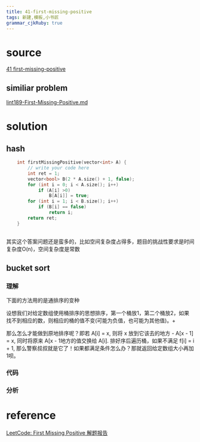 ```yaml
---
title: 41-first-missing-positive
tags: 新建,模板,小书匠
grammar_cjkRuby: true
---
```



# source

[41 first-missing-positive](https://leetcode.com/problems/first-missing-positive/)

## similiar problem 
[lint189-First-Missing-Positive.md](https://github.com/DragonFive/Leetcode/blob/master/integer-arr/lint189-First-Missing-Positive.md)

# solution

## hash

```cpp
    int firstMissingPositive(vector<int> A) {
        // write your code here
        int ret = 1;
        vector<bool> B(2 * A.size() + 1, false);
        for (int i = 0; i < A.size(); i++)
            if (A[i] >0)
                B[A[i]] = true;
        for (int i = 1; i < B.size(); i++)
            if (B[i] == false)
                return i;
        return ret;
    }
	
```
其实这个答案问题还是蛮多的，比如空间复杂度占得多，题目的挑战性要求是时间复杂度O(n)，空间复杂度是常数
	
## bucket sort 

### 理解 
下面的方法用的是通排序的变种
	
设想我们对给定数组使用桶排序的思想排序，第一个桶放1，第二个桶放2，如果找不到相应的数，则相应的桶的值不变(可能为负值，也可能为其他值)。+

那么怎么才能做到原地排序呢？即若 A[i] = x, 则将 x 放到它该去的地方 - A[x - 1] = x, 同时将原来 A[x - 1地方的值交换给 A[i].
排好序后遍历桶，如果不满足 f[i] = i + 1, 那么警察叔叔就是它了！如果都满足条件怎么办？那就返回给定数组大小再加1呗。

### 代码



### 分析



# reference

[LeetCode: First Missing Positive 解题报告](http://www.cnblogs.com/yuzhangcmu/p/4200096.html)
